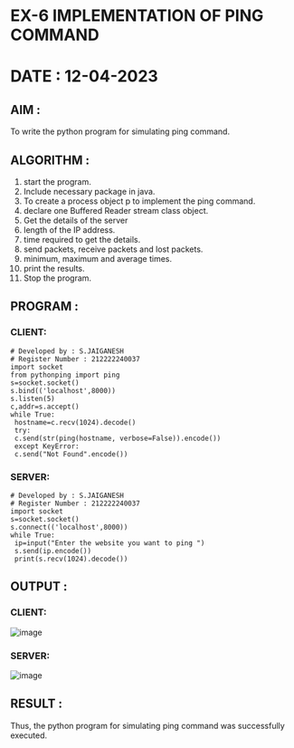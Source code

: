 # EX-6 IMPLEMENTATION OF PING COMMAND

# DATE : 12-04-2023

## AIM :
To write the python program for simulating ping command.

## ALGORITHM :
1. start the program.
2. Include necessary package in java.
3. To create a process object p to implement the ping command.
4. declare one Buffered Reader stream class object.
5. Get the details of the server
6. length of the IP address.
7. time required to get the details.
8. send packets, receive packets and lost packets.
9. minimum, maximum and average times.
10. print the results.
11. Stop the program.

## PROGRAM :
### CLIENT:
```
# Developed by : S.JAIGANESH
# Register Number : 212222240037
import socket
from pythonping import ping
s=socket.socket()
s.bind(('localhost',8000))
s.listen(5)
c,addr=s.accept()
while True:
 hostname=c.recv(1024).decode()
 try:
 c.send(str(ping(hostname, verbose=False)).encode())
 except KeyError:
 c.send("Not Found".encode())
 ```
### SERVER:
```
# Developed by : S.JAIGANESH
# Register Number : 212222240037
import socket
s=socket.socket()
s.connect(('localhost',8000))
while True:
 ip=input("Enter the website you want to ping ")
 s.send(ip.encode())
 print(s.recv(1024).decode())
 ```

## OUTPUT :
### CLIENT:
![image](https://github.com/Jaiganesh235/EX-6/assets/118657189/0bca9187-6ca4-4dcc-b6e9-541cb427749a)

### SERVER:
![image](https://github.com/Jaiganesh235/EX-6/assets/118657189/336bdd28-8b4e-4ac8-8656-c86659142aff)

## RESULT :
Thus, the python program for simulating ping command was successfully executed.
